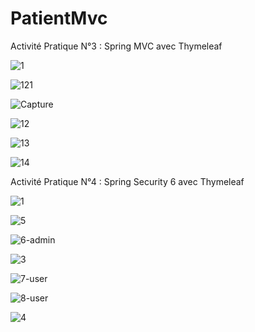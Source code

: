 # PatientMvc



Activité Pratique N°3 : Spring MVC avec Thymeleaf


![1](https://user-images.githubusercontent.com/128711913/234883801-03be0172-2457-4b97-95f7-4ff791c69328.png)


![121](https://user-images.githubusercontent.com/80393682/232171814-be592b21-9216-47b5-a4bd-cea5a483e4d2.PNG)

![Capture](https://user-images.githubusercontent.com/80393682/232171519-9279c637-d950-4343-9506-6e59c7a94cfb.PNG)

![12](https://user-images.githubusercontent.com/80393682/232171710-e596f2cc-e8af-43b0-86da-c587020fcd31.PNG)

![13](https://user-images.githubusercontent.com/80393682/232171717-895e6efd-03bd-4eb3-8592-adede3c1b951.PNG)

![14](https://user-images.githubusercontent.com/80393682/232171720-33ed4ce4-2723-4114-92ff-a24b5be0594b.PNG)


Activité Pratique N°4 : Spring Security 6 avec Thymeleaf




![1](https://user-images.githubusercontent.com/80393682/232350460-b10f0e13-8843-4177-9079-ef968412aa46.PNG)

![5](https://user-images.githubusercontent.com/80393682/232350487-cf24a59a-6736-41f6-bd93-eb636d4faf14.PNG)

![6-admin](https://user-images.githubusercontent.com/80393682/232350491-e4e5ca22-bc26-490c-b659-b044d5c1659b.PNG)

![3](https://user-images.githubusercontent.com/80393682/232350512-ff0db850-1e3f-4a10-885a-f13cf7a4acbe.PNG)


![7-user](https://user-images.githubusercontent.com/80393682/232350500-22c3947a-a00b-4193-b1a8-ec9617cf400b.PNG)

![8-user](https://user-images.githubusercontent.com/80393682/232350504-1295105a-53ea-4bcf-9181-ef8e97901271.PNG)


![4](https://user-images.githubusercontent.com/80393682/232350522-6d229afb-d51f-472c-9728-447897ad5b53.PNG)


